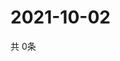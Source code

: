 # 2021-10-02
  共 0条

  <!-- BEGIN -->
  <!-- 最后更新时间Sat Oct 02 2021 20:02:50 GMT+0000 (Coordinated Universal Time) -->
  
  <!-- END -->
  
  